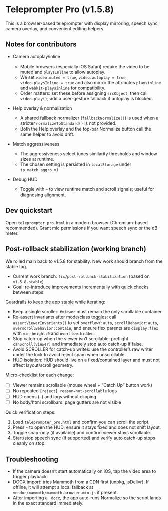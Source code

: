 # Teleprompter Pro (v1.5.8)

This is a browser-based teleprompter with display mirroring, speech sync, camera overlay, and convenient editing helpers.

## Notes for contributors

- Camera autoplay/inline
  - Mobile browsers (especially iOS Safari) require the video to be muted and `playsInline` to allow autoplay.
  - We set `video.muted = true`, `video.autoplay = true`, `video.playsInline = true` and also mirror the attributes `playsinline` and `webkit-playsinline` for compatibility.
  - Order matters: set these before assigning `srcObject`, then call `video.play()`; add a user-gesture fallback if autoplay is blocked.

- Help overlay & normalization
  - A shared fallback normalizer (`fallbackNormalize()`) is used when a stricter `normalizeToStandard()` is not provided.
  - Both the Help overlay and the top-bar Normalize button call the same helper to avoid drift.

- Match aggressiveness
  - The aggressiveness select tunes similarity thresholds and window sizes at runtime.
  - The chosen setting is persisted in `localStorage` under `tp_match_aggro_v1`.

- Debug HUD
  - Toggle with `~` to view runtime match and scroll signals; useful for diagnosing alignment.

## Dev quickstart

Open `teleprompter_pro.html` in a modern browser (Chromium-based recommended). Grant mic permissions if you want speech sync or the dB meter.

## Post-rollback stabilization (working branch)

We rolled main back to v1.5.8 for stability. New work should branch from the stable tag.

- Current work branch: `fix/post-rollback-stabilization` (based on `v1.5.8-stable`)
- Goal: re-introduce improvements incrementally with quick checks between steps.

Guardrails to keep the app stable while iterating:
- Keep a single scroller: `#viewer` must remain the only scrollable container.
- Re-assert invariants after mode/class toggles: call `assertViewerInvariants()` to set `overflowY:auto`, `scrollBehavior:auto`, `overscrollBehavior:contain`, and ensure flex parents are `display:flex` with `min-height:0` and `overflow:hidden`.
- Stop catch-up when the viewer isn’t scrollable: preflight `canScroll(viewer)` and immediately stop auto catch-up if false.
- Avoid SCROLLER for catch-up writes: use the controller’s raw writer under the lock to avoid reject spam when unscrollable.
- HUD isolation: HUD should live on a fixed/contained layer and must not affect layout/scroll geometry.

Micro-checklist for each change:
- [ ] Viewer remains scrollable (mouse wheel + “Catch Up” button work)
- [ ] No repeated `[reject] reason=not-scrollable` logs
- [ ] HUD opens (`~`) and logs without clipping
- [ ] No body/html scrollbars: page gutters are not visible

Quick verification steps:
1) Load `teleprompter_pro.html` and confirm you can scroll the script.
2) Press `~` to open the HUD; ensure it stays fixed and does not shift layout.
3) Toggle snap-only (if available) and confirm viewer stays scrollable.
4) Start/stop speech sync (if supported) and verify auto catch-up stops cleanly on stop.

## Troubleshooting

- If the camera doesn’t start automatically on iOS, tap the video area to trigger playback.
- DOCX import: tries Mammoth from a CDN first (unpkg, jsDelivr). If offline, it will attempt a local fallback at `vendor/mammoth/mammoth.browser.min.js` if present.
- After importing a `.docx`, the app auto-runs Normalize so the script lands in the exact standard immediately.
